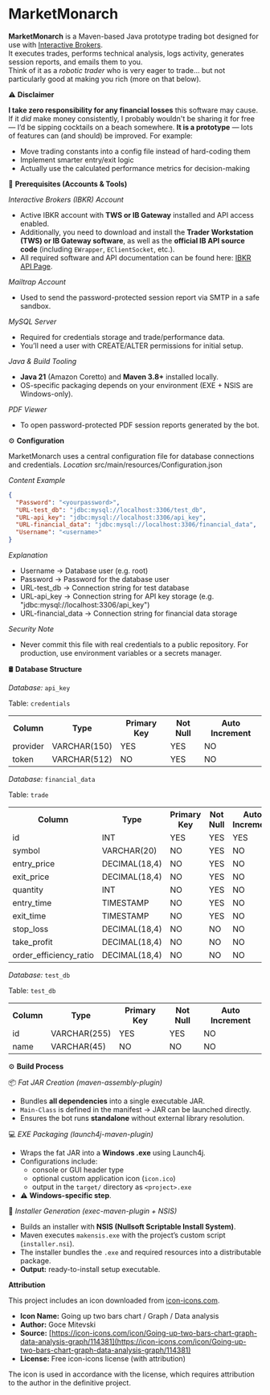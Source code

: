 # MarketMonarch
**MarketMonarch** is a Maven-based Java prototype trading bot designed for use with [Interactive Brokers](https://www.interactivebrokers.com/).  
It executes trades, performs technical analysis, logs activity, generates session reports, and emails them to you.  
Think of it as a *robotic trader* who is very eager to trade… but not particularly good at making you rich (more on that below).


⚠️ **Disclaimer**

**I take zero responsibility for any financial losses** this software may cause. If it *did* make money consistently, I probably wouldn't be sharing it for free — I’d be sipping cocktails on a beach somewhere. 
**It is a prototype** — lots of features can (and should) be improved. For example:
   * Move trading constants into a config file instead of hard-coding them
   * Implement smarter entry/exit logic
   * Actually use the calculated performance metrics for decision-making  


🔧 **Prerequisites (Accounts & Tools)**  

*Interactive Brokers (IBKR) Account*  
  - Active IBKR account with **TWS or IB Gateway** installed and API access enabled.  
  - Additionally, you need to download and install the **Trader Workstation (TWS) or IB Gateway software**, as well as the **official IB API source code** (including `EWrapper`, `EClientSocket`, etc.).  
  - All required software and API documentation can be found here: [IBKR API Page](https://ibkrcampus.com/campus/ibkr-api-page/twsapi-doc/).
    
*Mailtrap Account*
  - Used to send the password-protected session report via SMTP in a safe sandbox.
  
*MySQL Server*
  - Required for credentials storage and trade/performance data.
  - You’ll need a user with CREATE/ALTER permissions for initial setup.
  
*Java & Build Tooling*
  - **Java 21** (Amazon Coretto) and **Maven 3.8+** installed locally.
  - OS-specific packaging depends on your environment (EXE + NSIS are Windows-only).
  
*PDF Viewer*
  - To open password-protected PDF session reports generated by the bot.



⚙️ **Configuration**

MarketMonarch uses a central configuration file for database connections and credentials.
*Location* 
   src/main/resources/Configuration.json
   
*Content Example*
   
```json
{
  "Password": "<yourpassword>",
  "URL-test_db": "jdbc:mysql://localhost:3306/test_db",
  "URL-api_key": "jdbc:mysql://localhost:3306/api_key",
  "URL-financial_data": "jdbc:mysql://localhost:3306/financial_data",
  "Username": "<username>"
} 
```

   *Explanation*
  - Username           -> Database user (e.g. root)
  - Password           -> Password for the database user
  - URL-test_db        -> Connection string for test database
  - URL-api_key        -> Connection string for API key storage (e.g. "jdbc:mysql://localhost:3306/api_key")
  - URL-financial_data -> Connection string for financial data storage

   *Security Note*
  - Never commit this file with real credentials to a public repository. For production, use environment variables or a secrets manager.


🛢️ **Database Structure**

*Database:* `api_key`

Table: `credentials`  
<table>
  <tr><th>Column</th><th>Type</th><th>Primary Key</th><th>Not Null</th><th>Auto Increment</th></tr>
  <tr><td>provider</td><td>VARCHAR(150)</td><td>YES</td><td>YES</td><td>NO</td></tr>
  <tr><td>token</td><td>VARCHAR(512)</td><td>NO</td><td>YES</td><td>NO</td></tr>
</table>



*Database:* `financial_data`

Table: `trade`  
<table>
  <tr><th>Column</th><th>Type</th><th>Primary Key</th><th>Not Null</th><th>Auto Increment</th></tr>
  <tr><td>id</td><td>INT</td><td>YES</td><td>YES</td><td>YES</td></tr>
  <tr><td>symbol</td><td>VARCHAR(20)</td><td>NO</td><td>YES</td><td>NO</td></tr>
  <tr><td>entry_price</td><td>DECIMAL(18,4)</td><td>NO</td><td>YES</td><td>NO</td></tr>
  <tr><td>exit_price</td><td>DECIMAL(18,4)</td><td>NO</td><td>YES</td><td>NO</td></tr>
  <tr><td>quantity</td><td>INT</td><td>NO</td><td>YES</td><td>NO</td></tr>
  <tr><td>entry_time</td><td>TIMESTAMP</td><td>NO</td><td>YES</td><td>NO</td></tr>
  <tr><td>exit_time</td><td>TIMESTAMP</td><td>NO</td><td>YES</td><td>NO</td></tr>
  <tr><td>stop_loss</td><td>DECIMAL(18,4)</td><td>NO</td><td>NO</td><td>NO</td></tr>
  <tr><td>take_profit</td><td>DECIMAL(18,4)</td><td>NO</td><td>NO</td><td>NO</td></tr>
  <tr><td>order_efficiency_ratio</td><td>DECIMAL(18,4)</td><td>NO</td><td>NO</td><td>NO</td></tr>
</table>

*Database:* `test_db`

Table: `test_db` 
<table>
  <tr><th>Column</th><th>Type</th><th>Primary Key</th><th>Not Null</th><th>Auto Increment</th></tr>
  <tr><td>id</td><td>VARCHAR(255)</td><td>YES</td><td>YES</td><td>NO</td></tr>
  <tr><td>name</td><td>VARCHAR(45)</td><td>NO</td><td>NO</td><td>NO</td></tr>
</table>  
  
  
⚙️ **Build Process**

📦 *Fat JAR Creation (maven-assembly-plugin)*
- Bundles **all dependencies** into a single executable JAR.  
- `Main-Class` is defined in the manifest → JAR can be launched directly.  
- Ensures the bot runs **standalone** without external library resolution.  



💻 *EXE Packaging (launch4j-maven-plugin)*
- Wraps the fat JAR into a **Windows .exe** using Launch4j.  
- Configurations include:  
  - console or GUI header type  
  - optional custom application icon (`icon.ico`)  
  - output in the `target/` directory as `<project>.exe`  
- ⚠️ **Windows-specific step**.  



📀 *Installer Generation (exec-maven-plugin + NSIS)*
- Builds an installer with **NSIS (Nullsoft Scriptable Install System)**.  
- Maven executes `makensis.exe` with the project’s custom script (`installer.nsi`).  
- The installer bundles the `.exe` and required resources into a distributable package.  
- **Output:** ready-to-install setup executable.  


**Attribution**

This project includes an icon downloaded from [icon-icons.com](https://icon-icons.com/).

- **Icon Name:** Going up two bars chart / Graph / Data analysis  
- **Author:** Goce Mitevski  
- **Source:** [https://icon-icons.com/icon/Going-up-two-bars-chart-graph-data-analysis-graph/114381](https://icon-icons.com/icon/Going-up-two-bars-chart-graph-data-analysis-graph/114381)  
- **License:** Free icon-icons license (with attribution)

The icon is used in accordance with the license, which requires attribution to the author in the definitive project.

